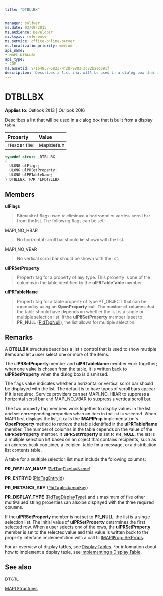 ```yaml
---
title: "DTBLLBX"
 
 
manager: soliver
ms.date: 03/09/2015
ms.audience: Developer
ms.topic: reference
ms.service: office-online-server
ms.localizationpriority: medium
api_name:
- MAPI.DTBLLBX
api_type:
- COM
ms.assetid: 971b4837-6823-4f28-9803-3c22b2ec091f
description: "Describes a list that will be used in a dialog box that is built from a display table. It shows multiple items and lets a user select one or more of the items."
---
```


# DTBLLBX

  
  
**Applies to**: Outlook 2013 | Outlook 2016 
  
Describes a list that will be used in a dialog box that is built from a display table.
  
|Property |Value |
|:-----|:-----|
|Header file:  <br/> |Mapidefs.h  <br/> |
   
```cpp
typedef struct _DTBLLBX
{
  ULONG ulFlags;
  ULONG ulPRSetProperty;
  ULONG ulPRTableName;
} DTBLLBX, FAR *LPDTBLLBX

```

## Members

 **ulFlags**
  
> Bitmask of flags used to eliminate a horizontal or vertical scroll bar from the list. The following flags can be set:
    
MAPI_NO_HBAR 
  
> No horizontal scroll bar should be shown with the list.
    
MAPI_NO_VBAR 
  
> No vertical scroll bar should be shown with the list.
    
 **ulPRSetProperty**
  
> Property tag for a property of any type. This property is one of the columns in the table identified by the **ulPRTableTable** member. 
    
 **ulPRTableName**
  
> Property tag for a table property of type PT_OBJECT that can be opened by using an **OpenProperty** call. The number of columns that the table should have depends on whether the list is a single or multiple selection list. If the **ulPRSetProperty** member is set to **PR_NULL** ([PidTagNull](pidtagnull-canonical-property.md)), the list allows for multiple selection.
    
## Remarks

A **DTBLLBX** structure describes a list a control that is used to show multiple items and let a user select one or more of the items. 
  
The **ulPRSetProperty** member and **ulPRTableName** member work together; when one value is chosen from the table, it is written back to **ulPRSetProperty** when the dialog box is dismissed. 
  
The flags value indicates whether a horizontal or vertical scroll bar should be displayed with the list. The default is to have types of scroll bars appear if it is required. Service providers can set MAPI_NO_HBAR to suppress a horizontal scroll bar and MAPI_NO_VBAR to suppress a vertical scroll bar. 
  
The two property tag members work together to display values in the list and set corresponding properties when an item in the list is selected. When MAPI first displays the list, it calls the **IMAPIProp** implementation's **OpenProperty** method to retrieve the table identified in the **ulPRTableName** member. The number of columns in the table depends on the value of the **ulPRSetProperty** member. If **ulPRSetProperty** is set to **PR_NULL**, the list is a multiple selection list based on an object that contains recipients, such as an address book container, a recipient table for a message, or a distribution list contents table. 
  
A table for a multiple selection list must include the following columns:
  
 **PR_DISPLAY_NAME** ([PidTagDisplayName](pidtagdisplayname-canonical-property.md))
  
 **PR_ENTRYID** ([PidTagEntryId](pidtagentryid-canonical-property.md))
  
 **PR_INSTANCE_KEY** ([PidTagInstanceKey](pidtaginstancekey-canonical-property.md))
  
 **PR_DISPLAY_TYPE** ([PidTagDisplayType](pidtagdisplaytype-canonical-property.md)) and a maximum of five other multivalued string properties can also be displayed with the three required columns. 
  
If the **ulPRSetProperty** member is not set to **PR_NULL**, the list is a single selection list. The initial value of **ulPRSetProperty** determines the first selected row. When a user selects one of the rows, the **ulPRSetProperty** member is set to the selected value and this value is written back to the property interface implementation with a call to [IMAPIProp::SetProps](imapiprop-setprops.md). 
  
For an overview of display tables, see [Display Tables](display-tables.md). For information about how to implement a display table, see [Implementing a Display Table](display-table-implementation.md).
  
## See also



[DTCTL](dtctl.md)


[MAPI Structures](mapi-structures.md)

